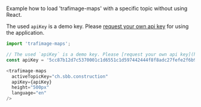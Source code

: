 #

Example how to load 'trafimage-maps' with a specific topic without using React.

The used `apiKey` is a demo key. Please [request your own api key](http://developer.geops.io/) for using the application.

```js
import 'trafimage-maps';

// The used `apiKey` is a demo key. Please [request your own api key](http://developer.geops.io/) for using the application.
const apiKey = '5cc87b12d7c5370001c1d6551c1d597442444f8f8adc27fefe2f6b93';

<trafimage-maps
  activeTopicKey="ch.sbb.construction"
  apiKey={apiKey}
  height="500px"
  language="en"
/>
```
